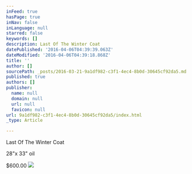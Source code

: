 ```yaml
---
inFeed: true
hasPage: true
inNav: false
inLanguage: null
starred: false
keywords: []
description: Last Of The Winter Coat
datePublished: '2016-04-06T04:39:39.063Z'
dateModified: '2016-04-06T04:39:18.868Z'
title: ''
author: []
sourcePath: _posts/2016-03-21-9a1df982-c3f1-4ec4-8b0d-30645cf92da5.md
published: true
authors: []
publisher:
  name: null
  domain: null
  url: null
  favicon: null
url: 9a1df982-c3f1-4ec4-8b0d-30645cf92da5/index.html
_type: Article

---
```

Last Of The Winter Coat

28"x 33" oil

$600.00
![](https://the-grid-user-content.s3-us-west-2.amazonaws.com/0ff47e1e-d1e1-43a9-b9ec-333e3269dbc7.jpg)
